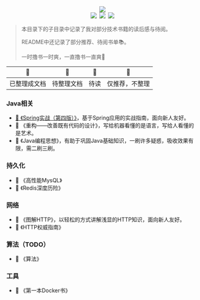 <div align="center"><img src="https://ossweb-img.qq.com/images/lol/web201310/skin/big92003.jpg"/></div>

<div align="center"><img src="https://img.shields.io/badge/WeChat-yamolv-green.svg?logo=Wechat"/>&ensp;<img src="https://img.shields.io/badge/%E7%BD%97%E6%B4%8B%E6%BC%BE-yamolv%40qq.com-red.svg?logo=Tencent%20QQ"/>&ensp;<img src="https://img.shields.io/badge/book-review-blue.svg"/></div>

> 本目录下的子目录中记录了我对部分技术书籍的读后感与待阅。
>
> README中还记录了部分推荐、待阅书单📚。
>
> 一时撸书一时爽，一直撸书一直爽🤤

| 📗                 | 📘               | 📕         | 📙                   |
| ------------------ | ---------------- | ---------- | -------------------- |
| 已整理成文档 | 待整理文档 | 待读 | 仅推荐，不整理 |

### Java相关
- [📗 《Spring实战（第四版）》](https://github.com/2yLoo/broken-sowrd/tree/master/book-review/spring-in-action-4)，基于Spring应用的实战指南，面向新人友好。
- 📙 《重构——改善既有代码的设计》，写给机器看懂的是语言，写给人看懂的是艺术。
- 📙 《Java编程思想》，有助于巩固Java基础知识，一刷许多疑惑，吸收效果有限，需二刷三刷。

### 持久化
- 📕 《高性能MysQL》
- 📕 《Redis深度历险》

### 网络
- 📙 《图解HTTP》，以轻松的方式讲解浅显的HTTP知识，面向新人友好。
- 📕 《HTTP权威指南》

### 算法（TODO）
- 📕 《算法》

### 工具
- 📕 《第一本Docker书》
